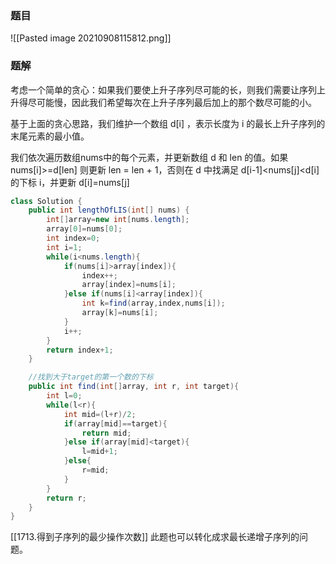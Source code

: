 ### 题目
![[Pasted image 20210908115812.png]]
### 题解
考虑一个简单的贪心：如果我们要使上升子序列尽可能的长，则我们需要让序列上升得尽可能慢，因此我们希望每次在上升子序列最后加上的那个数尽可能的小。

基于上面的贪心思路，我们维护一个数组 d[i] ，表示长度为  i 的最长上升子序列的末尾元素的最小值。

我们依次遍历数组nums中的每个元素，并更新数组  d  和  len  的值。如果 nums[i]>=d[len] 则更新  len = len + 1，否则在 d 中找满足 d[i-1]<nums[j]<d[i]的下标  i，并更新 d[i]=nums[j]
```java
class Solution {
    public int lengthOfLIS(int[] nums) {
        int[]array=new int[nums.length];
        array[0]=nums[0];
        int index=0;
        int i=1;
        while(i<nums.length){
            if(nums[i]>array[index]){
                index++;
                array[index]=nums[i];
            }else if(nums[i]<array[index]){
                int k=find(array,index,nums[i]);
                array[k]=nums[i];
            }
            i++;
        }
        return index+1;
    }

    //找到大于target的第一个数的下标
    public int find(int[]array, int r, int target){
        int l=0;
        while(l<r){
            int mid=(l+r)/2;
            if(array[mid]==target){
                return mid;
            }else if(array[mid]<target){
                l=mid+1;
            }else{
                r=mid;
            }
        }
        return r;
    }
}
```

[[1713.得到子序列的最少操作次数]] 此题也可以转化成求最长递增子序列的问题。